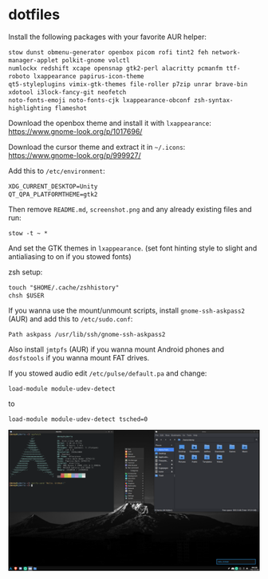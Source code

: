 # dotfiles

Install the following packages with your favorite AUR helper:
```
stow dunst obmenu-generator openbox picom rofi tint2 feh network-manager-applet polkit-gnome volctl
numlockx redshift xcape opensnap gtk2-perl alacritty pcmanfm ttf-roboto lxappearance papirus-icon-theme
qt5-styleplugins vimix-gtk-themes file-roller p7zip unrar brave-bin xdotool i3lock-fancy-git neofetch
noto-fonts-emoji noto-fonts-cjk lxappearance-obconf zsh-syntax-highlighting flameshot
```

Download the openbox theme and install it with ```lxappearance```: <br>
https://www.gnome-look.org/p/1017696/

Download the cursor theme and extract it in ```~/.icons```: <br>
https://www.gnome-look.org/p/999927/

Add this to ```/etc/environment```:
```
XDG_CURRENT_DESKTOP=Unity 
QT_QPA_PLATFORMTHEME=gtk2
```

Then remove ```README.md```, ```screenshot.png``` and any already existing files and run:
```
stow -t ~ *
```

And set the GTK themes in ```lxappearance```. (set font hinting style to slight and antialiasing to on if you stowed fonts)

zsh setup:
```
touch "$HOME/.cache/zshhistory"
chsh $USER
```

If you wanna use the mount/unmount scripts, install ```gnome-ssh-askpass2``` (AUR) and add this to ```/etc/sudo.conf```:
```
Path askpass /usr/lib/ssh/gnome-ssh-askpass2
```
Also install ```jmtpfs``` (AUR) if you wanna mount Android phones and ```dosfstools``` if you wanna mount FAT drives.

If you stowed audio edit ```/etc/pulse/default.pa``` and change:
```
load-module module-udev-detect
```
to
```
load-module module-udev-detect tsched=0
```

![Screenshot: ](screenshot.png)
